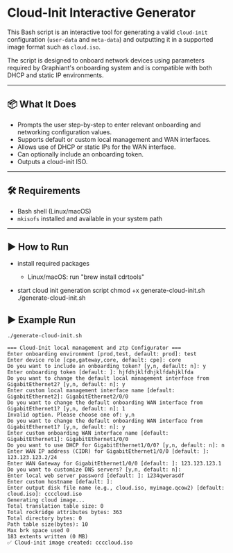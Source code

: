 # Cloud-Init Interactive Generator

This Bash script is an interactive tool for generating a valid `cloud-init` configuration (`user-data` and `meta-data`) and outputting it in a supported image format such as `cloud.iso`.

The script is designed to onboard network devices using parameters required by Graphiant's onboarding system and is compatible with both DHCP and static IP environments.

---

## 📦 What It Does

- Prompts the user step-by-step to enter relevant onboarding and networking configuration values.
- Supports default or custom local management and WAN interfaces.
- Allows use of DHCP or static IPs for the WAN interface.
- Can optionally include an onboarding token.
- Outputs a cloud-init ISO.

---

## 🛠️ Requirements

- Bash shell (Linux/macOS)
- `mkisofs` installed and available in your system path

---

## ▶️ How to Run

- install required packages
    - Linux/macOS: run "brew install cdrtools"

- start cloud init generation script
chmod +x generate-cloud-init.sh
./generate-cloud-init.sh

## ▶️ Example Run
```commandline
./generate-cloud-init.sh 

=== Cloud-Init local management and ztp Configurator ===
Enter onboarding environment [prod,test, default: prod]: test
Enter device role [cpe,gateway,core, default: cpe]: core
Do you want to include an onboarding token? [y,n, default: n]: y
Enter onboarding token [default: ]: hjfdhjklfdhjklfdahjklfda
Do you want to change the default local management interface from GigabitEthernet2? [y,n, default: n]: y
Enter custom local management interface name [default: GigabitEthernet2]: GigabitEthernet2/0/0
Do you want to change the default onboarding WAN interface from GigabitEthernet1? [y,n, default: n]: 1
Invalid option. Please choose one of: y,n
Do you want to change the default onboarding WAN interface from GigabitEthernet1? [y,n, default: n]: y
Enter custom onboarding WAN interface name [default: GigabitEthernet1]: GigabitEthernet1/0/0
Do you want to use DHCP for GigabitEthernet1/0/0? [y,n, default: n]: n
Enter WAN IP address (CIDR) for GigabitEthernet1/0/0 [default: ]: 123.123.123.2/24
Enter WAN Gateway for GigabitEthernet1/0/0 [default: ]: 123.123.123.1
Do you want to customize DNS servers? [y,n, default: n]: 
Enter local web server password [default: ]: 1234qwerasdf
Enter custom hostname [default: ]: 
Enter output disk file name (e.g., cloud.iso, myimage.qcow2) [default: cloud.iso]: ccccloud.iso
Generating cloud image...
Total translation table size: 0
Total rockridge attributes bytes: 363
Total directory bytes: 0
Path table size(bytes): 10
Max brk space used 0
183 extents written (0 MB)
✅ Cloud-init image created: ccccloud.iso
```
